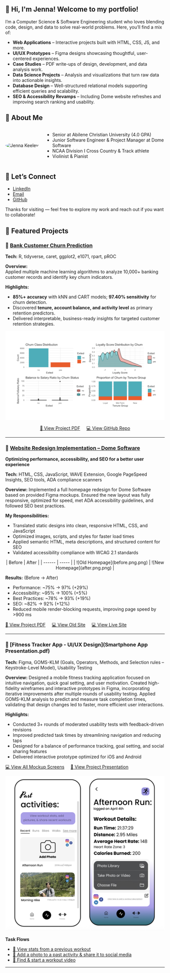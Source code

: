 ## 🌟 **Hi, I'm Jenna! Welcome to my portfolio!**
I’m a Computer Science & Software Engineering student who loves blending code, design, and data to solve real-world problems. Here, you’ll find a mix of:

-  **Web Applications** – Interactive projects built with HTML, CSS, JS, and more.
-  **UI/UX Prototypes** – Figma designs showcasing thoughtful, user-centered experiences.
-  **Case Studies** – PDF write-ups of design, development, and data analysis work.
-  **Data Science Projects** – Analysis and visualizations that turn raw data into actionable insights.
-  **Database Design** – Well-structured relational models supporting efficient queries and scalability.
-  **SEO & Accessibility Revamps** – Including Dome website refreshes and improving search ranking and usability.

## **🌟 About Me**
<div style="display: flex; align-items: center;">
  <div style="flex: 0 0 auto; margin-right: 20px;">
    <img src="IMG_3616.JPG" alt="Jenna Keeley" width="200" height="200" style="border-radius: 50%; object-fit: cover;">
  </div>
  <div style="flex: 1;">
    <ul>
      <li>Senior at Abilene Christian University (4.0 GPA)</li>
      <li>Junior Software Engineer & Project Manager at Dome Software</li>
      <li>NCAA Division I Cross Country & Track athlete</li>
      <li>Violinist & Pianist</li>
    </ul>
  </div>
</div>

## 🌟 **Let’s Connect**
- [LinkedIn](www.linkedin.com/in/jenna-keeley-0521512a8)  
- [Email](mailto:jmk21a@acu.edu)  
- [GitHub](https://github.com/jennamkeeley)


Thanks for visiting — feel free to explore my work and reach out if you want to collaborate!

## 🌟 **Featured Projects**

### 🚀 [Bank Customer Churn Prediction](https://github.com/jennamkeeley/bank-churn-ml)
**Tech:** R, tidyverse, caret, ggplot2, e1071, rpart, pROC  

**Overview:**  
Applied multiple machine learning algorithms to analyze 10,000+ banking customer records and identify key churn indicators.  

**Highlights:**  
- **85%+ accuracy** with kNN and CART models; **97.40% sensitivity** for churn detection.  
- Discovered **tenure, account balance, and activity level** as primary retention predictors.  
- Delivered interpretable, business-ready insights for targeted customer retention strategies.
<p align="center">
  <a href="https://github.com/jennamkeeley/bank-churn-ml">
    <img src="ml-portfolio-image.png" alt="Bank Churn Project Cover" width="600">
  </a>
</p>
<p align="center">
  <a href="Customer Churn Analysis - Banking Sector.pdf">📄 View Project PDF</a>
  &nbsp;&nbsp;&nbsp;
  <a href="https://github.com/jennamkeeley/bank-churn-ml">💻 View GitHub Repo</a>
</p>

---

### 🚀 [Website Redesign Implementation – Dome Software](https://dome.software)
**Optimizing performance, accessibility, and SEO for a better user experience**

**Tech:** HTML, CSS, JavaScript, WAVE Extension, Google PageSpeed Insights, SEO tools, ADA compliance scanners

**Overview:**
Implemented a full homepage redesign for Dome Software based on provided Figma mockups. Ensured the new layout was fully responsive, optimized for speed, met ADA accessibility guidelines, and followed SEO best practices.

**My Responsibilities:**
- Translated static designs into clean, responsive HTML, CSS, and JavaScript
- Optimized images, scripts, and styles for faster load times
- Applied semantic HTML, meta descriptions, and structured content for SEO
- Validated accessibility compliance with WCAG 2.1 standards

<div align="center">
| Before | After |
| ------ | ----- |
| ![Old Homepage](before.png.png) | ![New Homepage](after.png.png) |
</div>

**Results:** (Before → After)
- Performance: ~75% → 97% (+29%)
- Accessibility: ~95% → 100% (+5%)
- Best Practices: ~78% → 93% (+19%)
- SEO: ~82% → 92% (+12%)
- Reduced mobile render-blocking requests, improving page speed by >900 ms

<a href="Case Study — Dome Software Homepage Redesign Implementation.pdf">📄 View Project PDF</a>
  &nbsp;&nbsp;&nbsp;
  <a href="Home_Before_Dome Software.htm">💻 View Old Site</a>
   &nbsp;&nbsp;&nbsp;
  <a href="https://dome.software">💻 View Live Site</a>
  
---

### 🚀 [Fitness Tracker App - UI/UX Design](Smartphone App Presentation.pdf)

**Tech:** Figma, GOMS-KLM (Goals, Operators, Methods, and Selection rules – Keystroke-Level Model), Usability Testing

**Overview:**
Designed a mobile fitness tracking application focused on intuitive navigation, quick goal setting, and user motivation. Created high-fidelity wireframes and interactive prototypes in Figma, incorporating iterative improvements after multiple rounds of usability testing. Applied GOMS-KLM analysis to predict and measure task completion times, validating that design changes led to faster, more efficient user interactions.

**Highlights:**
- Conducted 3+ rounds of moderated usability tests with feedback-driven revisions
- Improved predicted task times by streamlining navigation and reducing taps
- Designed for a balance of performance tracking, goal setting, and social sharing features
- Delivered interactive prototype optimized for iOS and Android

<p align="left">
  <a href="https://www.figma.com/design/bFtp1raQJxOTi6Lgj663am/Smart-Watch-App?node-id=0-1&t=IDszTIFVDWY9qGov-1">💻 View All Mockup Screens</a>
  &nbsp;&nbsp;&nbsp;
  <a href="Smartphone App Presentation.pdf">📄 View Project Presentation</a>
</p>

<p align="center">
  <a href="Smartphone App Presentation.pdf">
    <img src="Smartphone App Image.png" alt="Smartphone App Mockup Examples" width="600">
  </a>
</p>

**Task Flows**
- [🏃 View stats from a previous workout](https://www.figma.com/proto/bFtp1raQJxOTi6Lgj663am/Smart-Watch-App?node-id=0-1&t=IDszTIFVDWY9qGov-1)
- [🏃 Add a photo to a past activity & share it to social media](https://www.figma.com/proto/bFtp1raQJxOTi6Lgj663am/Smart-Watch-App?node-id=150-1026&t=IDszTIFVDWY9qGov-1)
- [🏃 Find & start a workout video](https://www.figma.com/proto/bFtp1raQJxOTi6Lgj663am/Smart-Watch-App?node-id=170-842&t=IDszTIFVDWY9qGov-1)
  
---

